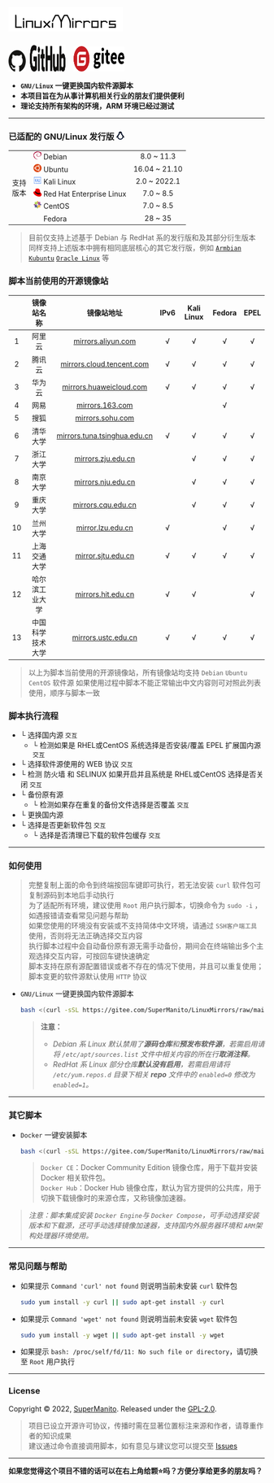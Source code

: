 # ![LinuxMirrors](./docs/img/logo.png)

<a href="https://github.com/SuperManito/LinuxMirrors"><img src="./docs/img/icon/github-1.svg" width="34" height="42"></a>
&nbsp;<a href="https://github.com/SuperManito/LinuxMirrors"><img src="./docs/img/icon/github-2.svg" width="70" height="52"></a>
&nbsp;&nbsp;&nbsp;<a href="https://gitee.com/SuperManito/LinuxMirrors"><img src="./docs/img/icon/gitee.svg" width="100" height="50"/></a>
- __`GNU/Linux` 一键更换国内软件源脚本__
- __本项目旨在为从事计算机相关行业的朋友们提供便利__
- __理论支持所有架构的环境，ARM 环境已经过测试__

***

### 已适配的 GNU/Linux 发行版 <img src="./docs/img/icon/linux.svg" width="16" height="16" alt="Linux Logo"/>
<table>
<tr>
    <td rowspan="7"> 支持<br/>版本<br/>
</tr>
<tr>
    <td><a href="https://www.debian.org"><img src="./docs/img/icon/debian.svg" width="16" height="16"/></a>&nbsp;Debian</td>
    <td align="center">8.0 ~ 11.3</td>
</tr>
<tr>
    <td><a href="https://cn.ubuntu.com"><img src="./docs/img/icon/ubuntu.svg" width="16" height="16"/></a>&nbsp;Ubuntu</td>
    <td align="center">16.04 ~ 21.10</td>
</tr>
<tr>
    <td><a href="https://www.kali.org"><img src="./docs/img/icon/kali.svg" width="16" height="16"/></a>&nbsp;Kali Linux</td>
    <td align="center">2.0 ~ 2022.1</td>
</tr>
<tr>
    <td><a href="https://access.redhat.com/products/red-hat-enterprise-linux"><img src="./docs/img/icon/redhat.svg" width="16" height="16"/></a>&nbsp;Red Hat Enterprise Linux</td>
    <td align="center">7.0 ~ 8.5</td>
</tr>
<tr>
    <td><a href="https://www.centos.org"><img src="./docs/img/icon/centos.svg" width="16" height="16"/></a>&nbsp;CentOS</td>
    <td align="center">7.0 ~ 8.5</td>
</tr>
<tr>
    <td><a href="https://getfedora.org/zh_Hans_CN"><img src="./docs/img/icon/fedora.ico" width="16" height="16"/></a>&nbsp;Fedora</td>
    <td align="center">28 ~ 35</td>
</tr>
</table>

> 目前仅支持上述基于 Debian 与 RedHat 系的发行版和及其部分衍生版本 \
> 同样支持上述版本中拥有相同底层核心的其它发行版，例如 [`Armbian`](https://www.armbian.com) [`Kubuntu`](https://kubuntu.org) [`Oracle Linux`](https://www.oracle.com/cn/linux) 等

### 脚本当前使用的开源镜像站
| | 镜像站名称 | 镜像站地址 | IPv6 | Kali Linux | Fedora | EPEL |
| :------: | :------: | :------: | :------: | :------: | :------: | :------: |
| 1 | 阿里云 | [mirrors.aliyun.com](https://developer.aliyun.com/special/mirrors/notice) | √ | √ | √ | √ |
| 2 | 腾讯云 | [mirrors.cloud.tencent.com](https://mirrors.cloud.tencent.com) | √ | √ | √ | √ |
| 3 | 华为云 | [mirrors.huaweicloud.com](https://mirrors.huaweicloud.com) | √ | √ | √ | √ |
| 4 | 网易 | [mirrors.163.com](https://mirrors.163.com) |  |  | √ |  |
| 5 | 搜狐 | [mirrors.sohu.com](https://mirrors.sohu.com) |  |  |  |  |
| 6 | 清华大学 | [mirrors.tuna.tsinghua.edu.cn](https://mirrors.tuna.tsinghua.edu.cn) | √ | √ | √ | √ |
| 7 | 浙江大学 | [mirrors.zju.edu.cn](https://mirrors.zju.edu.cn) |  | √ | √ | √ |
| 8 | 南京大学 | [mirrors.nju.edu.cn](https://mirrors.nju.edu.cn) |  | √ | √ | √ |
| 9 | 重庆大学 | [mirrors.cqu.edu.cn](https://mirrors.cqu.edu.cn) |  | √ | √ | √ |
| 10 | 兰州大学 | [mirror.lzu.edu.cn](https://mirror.lzu.edu.cn) | √ |  | √ | √ |
| 11 | 上海交通大学 | [mirror.sjtu.edu.cn](https://mirror.sjtu.edu.cn) | √ | √ | √ | √ |
| 12 | 哈尔滨工业大学 | [mirrors.hit.edu.cn](https://mirrors.hit.edu.cn) | √ | √ |  | √ |
| 13 | 中国科学技术大学 | [mirrors.ustc.edu.cn](https://mirrors.ustc.edu.cn) | √ | √ | √ | √ |
> 以上为脚本当前使用的开源镜像站，所有镜像站均支持 `Debian` `Ubuntu` `CentOS` 软件源
> 如果使用过程中脚本不能正常输出中文内容则可对照此列表使用，顺序与脚本一致

### 脚本执行流程
- └ 选择国内源 `交互`
  - └ 检测如果是 RHEL或CentOS 系统选择是否安装/覆盖 EPEL 扩展国内源 `交互`
- └ 选择软件源使用的 WEB 协议 `交互`
- └ 检测 防火墙 和 SELINUX 如果开启并且系统是 RHEL或CentOS 选择是否关闭 `交互`
- └ 备份原有源
  - └ 检测如果存在重复的备份文件选择是否覆盖 `交互`
- └ 更换国内源
- └ 选择是否更新软件包 `交互`
  - └ 选择是否清理已下载的软件包缓存 `交互`

***

### 如何使用
> 完整复制上面的命令到终端按回车键即可执行，若无法安装 `curl` 软件包可复制源码到本地后手动执行\
> 为了适配所有环境，建议使用 `Root` 用户执行脚本，切换命令为 `sudo -i` ，如遇报错请查看常见问题与帮助\
> 如果您使用的环境没有安装或不支持简体中文环境，请通过 `SSH客户端工具` 使用，否则将无法正确选择交互内容\
> 执行脚本过程中会自动备份原有源无需手动备份，期间会在终端输出多个主观选择交互内容，可按回车键快速确定\
> 脚本支持在原有源配置错误或者不存在的情况下使用，并且可以重复使用；脚本变更的软件源默认使用 `HTTP` 协议

- `GNU/Linux` 一键更换国内软件源脚本

    ```bash
    bash <(curl -sSL https://gitee.com/SuperManito/LinuxMirrors/raw/main/ChangeMirrors.sh)
    ```

    > __注意：__
    > - _Debian 系 Linux 默认禁用了**源码仓库**和**预发布软件源**，若需启用请将 `/etc/apt/sources.list` 文件中相关内容的所在行**取消注释**。_
    > - _RedHat 系 Linux 部分仓库**默认没有启用**，若需启用请将 `/etc/yum.repos.d` 目录下相关 **repo** 文件中的 `enabled=0` 修改为 `enabled=1`。_

***

### 其它脚本
- `Docker` 一键安装脚本

    ```bash
    bash <(curl -sSL https://gitee.com/SuperManito/LinuxMirrors/raw/main/DockerInstallation.sh)
    ```

    > `Docker CE`：Docker Community Edition 镜像仓库，用于下载并安装 Docker 相关软件包。\
    > `Docker Hub`：Docker Hub 镜像仓库，默认为官方提供的公共库，用于切换下载镜像时的来源仓库，又称镜像加速器。

> _注意：脚本集成安装 `Docker Engine`与 `Docker Compose`，可手动选择安装版本和下载源，还可手动选择镜像加速器，支持国内外服务器环境和 `ARM`架构处理器环境使用。_

***

### 常见问题与帮助

  - 如果提示 `Command 'curl' not found` 则说明当前未安装 `curl` 软件包

    ```bash
    sudo yum install -y curl || sudo apt-get install -y curl
    ```

  - 如果提示 `Command 'wget' not found` 则说明当前未安装 `wget` 软件包

    ```bash
    sudo yum install -y wget || sudo apt-get install -y wget
    ```

  - 如果提示 `bash: /proc/self/fd/11: No such file or directory`，请切换至 `Root` 用户执行

***

### License
Copyright © 2022, [SuperManito](https://github.com/SuperManito). Released under the [GPL-2.0](https://github.com/SuperManito/LinuxMirrors/blob/main/LICENSE).
> 项目已设立开源许可协议，传播时需在显著位置标注来源和作者，请尊重作者的知识成果\
> 建议通过命令直接调用脚本，如有意见与建议您可以提交至 [Issues](https://github.com/SuperManito/LinuxMirrors/issues)

***

__如果您觉得这个项目不错的话可以在右上角给颗⭐吗？方便分享给更多的朋友吗？__